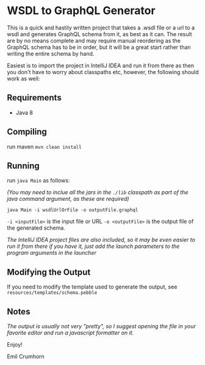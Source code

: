 # WSDL to GraphQL Generator

This is a quick and hastily written project that takes a .wsdl file or a url to a wsdl and generates GraphQL schema from it, as best as it can. The result are by no means complete and may require manual reordering as the GraphQL schema has to be in order, but it will be a great start rather than writing the entire schema by hand.

Easiest is to import the project in IntelliJ IDEA and run it from there as then you don't have to worry about classpaths etc, however, the following should work as well:
 
## Requirements

- Java 8
 
## Compiling 

run maven `mvn clean install`
 
## Running
 
run `java Main` as follows:

_(You may need to inclue all the jars in the `./lib` classpath as part of the java command argument, as these are required)_

```java Main -i wsdlUrlOrFile -o outputFile.graphql```
 
`-i <inputFile>` is the input file or URL
`-o <outputFile>` is the output file of the generated schema.
 
 _The IntelliJ IDEA project files are also included, so it may be even easier to run it from there if you have it, just add the launch parameters to the program arguments in the launcher_ 

## Modifying the Output

If you need to modify the template used to generate the output, see `resources/templates/schema.pebble`

## Notes

_The output is usually not very "pretty", so I suggest opening the file in your favorite editor and run a javascript formatter on it._

Enjoy!

Emil Crumhorn